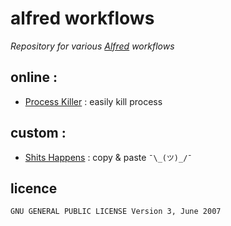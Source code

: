 # alfred workflows

*Repository for various [Alfred](https://www.alfredapp.com/) workflows*

## online : 

- [Process Killer](https://github.com/ngreenstein/alfred-process-killer) : easily kill process

## custom : 

- [Shits Happens](./shithappens.workflow) : copy & paste `¯\_(ツ)_/¯`

## licence

`GNU GENERAL PUBLIC LICENSE Version 3, June 2007`
